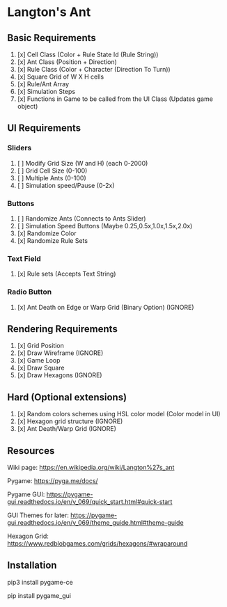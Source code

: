 # Langton's Ant
## Basic Requirements
1. [x] Cell Class (Color + Rule State Id (Rule String))
2. [x] Ant Class (Position + Direction)
3. [x] Rule Class (Color + Character (Direction To Turn))
4. [x] Square Grid of W X H cells
5. [x] Rule/Ant Array
6. [x] Simulation Steps
7. [x] Functions in Game to be called from the UI Class (Updates game object)

## UI Requirements
### Sliders
1. [ ] Modify Grid Size (W and H) (each 0-2000)
2. [ ] Grid Cell Size (0-100)
3. [ ] Multiple Ants (0-100)
4. [ ] Simulation speed/Pause (0-2x)

### Buttons
1. [ ] Randomize Ants (Connects to Ants Slider)
2. [ ] Simulation Speed Buttons (Maybe 0.25,0.5x,1.0x,1.5x,2.0x)
3. [x] Randomize Color
3. [x] Randomize Rule Sets

### Text Field
1. [x] Rule sets (Accepts Text String)

### Radio Button
1. [x] Ant Death on Edge or Warp Grid (Binary Option) (IGNORE)

## Rendering Requirements
1. [x] Grid Position
2. [x] Draw Wireframe (IGNORE)
3. [x] Game Loop
4. [x] Draw Square
5. [x] Draw Hexagons (IGNORE)

## Hard (Optional extensions)
1. [x] Random colors schemes using HSL color model (Color model in UI)
2. [x] Hexagon grid structure (IGNORE)
3. [x] Ant Death/Warp Grid (IGNORE)

## Resources

Wiki page: https://en.wikipedia.org/wiki/Langton%27s_ant

Pygame: https://pyga.me/docs/

Pygame GUI: https://pygame-gui.readthedocs.io/en/v_069/quick_start.html#quick-start

GUI Themes for later: https://pygame-gui.readthedocs.io/en/v_069/theme_guide.html#theme-guide

Hexagon Grid: https://www.redblobgames.com/grids/hexagons/#wraparound

## Installation
pip3 install pygame-ce

pip install pygame_gui
